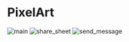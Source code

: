 # PixelArt

![main](https://user-images.githubusercontent.com/105565869/168490401-97b0d2a8-c282-47d6-bc91-d7e8f37d282f.JPEG)
![share_sheet](https://user-images.githubusercontent.com/105565869/168490403-85bfb0b1-f1dd-41a1-8861-22f213a8a71c.JPEG)
![send_message](https://user-images.githubusercontent.com/105565869/168490402-8b202d48-da49-4b37-965a-d280258c7a1b.JPEG)
